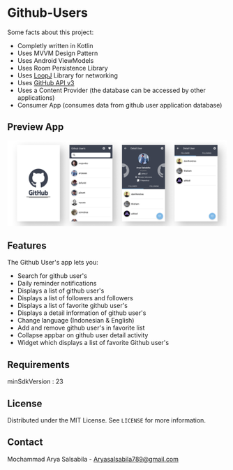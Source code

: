 # Github-Users

Some facts about this project:

- Completly written in Kotlin
- Uses MVVM Design Pattern
- Uses Android ViewModels
- Uses Room Persistence Library
- Uses [LoopJ](https://loopj.com/android-async-http/) Library for networking
- Uses [GitHub API v3](https://developer.github.com/v3/)
- Uses a Content Provider (the database can be accessed by other applications)
- Consumer App (consumes data from github user application database)

## Preview App

![](PreviewApp.png)

## Features

The Github User's app lets you:
- Search for github user's
- Daily reminder notifications
- Displays a list of github user's
- Displays a list of followers and followers
- Displays a list of favorite github user's
- Displays a detail information of github user's
- Change language (Indonesian & English)
- Add and remove github user's in favorite list
- Collapse appbar on github user detail activity
- Widget which displays a list of favorite Github user's

## Requirements

minSdkVersion : 23

## License

Distributed under the MIT License. See `LICENSE` for more information.

## Contact

Mochammad Arya Salsabila - Aryasalsabila789@gmail.com
